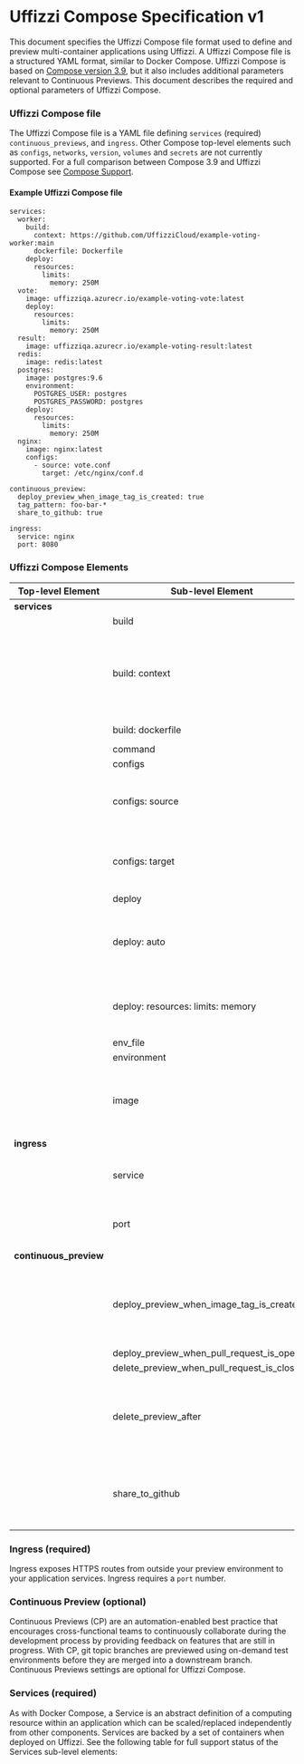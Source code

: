 # Uffizzi Compose Specification v1

This document specifies the Uffizzi Compose file format used to define and preview multi-container applications using Uffizzi. A Uffizzi Compose file is a structured YAML format, similar to Docker Compose. Uffizzi Compose is based on [Compose version 3.9](https://docs.docker.com/compose/compose-file/compose-file-v3/), but it also includes additional parameters relevant to Continuous Previews. This document describes the required and optional parameters of Uffizzi Compose.

### Uffizzi Compose file  
The Uffizzi Compose file is a YAML file defining `services` (required) `continuous_previews`, and `ingress`. Other Compose top-level elements such as `configs`, `networks`, `version`, `volumes` and `secrets` are not currently supported. For a full comparison between Compose 3.9 and Uffizzi Compose see [Compose Support](#services-required).

#### Example Uffizzi Compose file
``` 
services:
  worker:
    build:
      context: https://github.com/UffizziCloud/example-voting-worker:main
      dockerfile: Dockerfile
    deploy:
      resources:
        limits:
          memory: 250M
  vote:
    image: uffizziqa.azurecr.io/example-voting-vote:latest
    deploy:
      resources:
        limits:
          memory: 250M
  result:
    image: uffizziqa.azurecr.io/example-voting-result:latest
  redis:
    image: redis:latest
  postgres:
    image: postgres:9.6
    environment:
      POSTGRES_USER: postgres
      POSTGRES_PASSWORD: postgres
    deploy:
      resources:
        limits:
          memory: 250M
  nginx:
    image: nginx:latest
    configs:
      - source: vote.conf
        target: /etc/nginx/conf.d

continuous_preview:
  deploy_preview_when_image_tag_is_created: true
  tag_pattern: foo-bar-*
  share_to_github: true

ingress:
  service: nginx
  port: 8080
```

### Uffizzi Compose Elements

|Top-level Element | Sub-level Element     | Required           | Notes          |
| ---------------- | --------------------- | ------------------ | -------------- |
| **services**       |                       | ✔︎                  |                |
|         | build                                  |                        |                                |
| | build: context                         | ✔︎                      | Required if **build** is specified; Expects a URL to a GitHub repository (e.g., `context: <repository_url>:<branch_name>`)  | 
| | build: dockerfile                      |                        | defaults to `./Dockerfile` |
| | command                                |                        |                                |   
| | configs                                |                        |                                |
| | configs: source                        | ✔︎                      | Required if **configs** is specified; Name of the configuration file |
| | configs: target                        | ✔︎                      | Required if **configs** is specified; Mount path within the container |
| | deploy                                 |                        |                                |
| | deploy: auto                           |                        | defaults to `true`; If true, Uffizzi will auto-deploy changes made to a git or image repository |
| | deploy: resources: limits: memory      |                        | defaults to `125M`; possible values: `125M`, `250M`, `500M`, `1000M`, `2000M`, `4000M` |
| | env_file                               |                        |                                |
| | environment                            |                        |                                |
| | image                                  |                        | Expects a URI to a container registry; Currently supports ACR, ECR, GCR, and Docker Hub |
| **ingress**                  |           | ✔︎                      |                                 |
| | service                                | ✔︎                      | The service that should receive incoming HTTP/S traffic |
| | port                                   | ✔︎                      | The port the containerized service is listening on                               |
| **continuous_preview**    |                |                        |                                |
| | deploy_preview_when_image_tag_is_created |                      | `true` or `false`; When `true`, all new tags created for each **image** defined in the compose file will be deployed           |
| | deploy_preview_when_pull_request_is_opened |                    | `true` or `false`              |
| | delete_preview_when_pull_request_is_closed |                    | `true` or `false`              |
| | delete_preview_after                   |                        | Expects hours as an integer; Value is implicitly set to `72h` for previews triggered from new/updated image tag |
| | share_to_github                        |                        | `true` or `false`; This options shares preview URL to the GitHub pull request as a comment |



### Ingress (required)
Ingress exposes HTTPS routes from outside your preview environment to your application services. Ingress requires a `port` number.

### Continuous Preview (optional)
Continuous Previews (CP) are an automation-enabled best practice that encourages cross-functional teams to continuously collaborate during the development process by providing feedback on features that are still in progress. With CP, git topic branches are previewed using on-demand test environments before they are merged into a downstream branch. Continuous Previews settings are optional for Uffizzi Compose.

### Services (required)

As with Docker Compose, a Service is an abstract definition of a computing resource within an application which can be scaled/replaced independently from other components. Services are backed by a set of containers when deployed on Uffizzi.  See the following table for full support status of the Services sub-level elements:   



